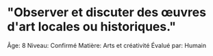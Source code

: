 # "Observer et discuter des œuvres d'art locales ou historiques."

Âge: 8
Niveau: Confirmé
Matière: Arts et créativité
Évalué par: Humain